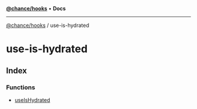 [**@chance/hooks**](../README.md) • **Docs**

***

[@chance/hooks](../modules.md) / use-is-hydrated

# use-is-hydrated

## Index

### Functions

- [useIsHydrated](functions/useIsHydrated.md)
